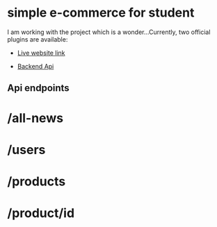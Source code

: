 # simple e-commerce for student

I am working with the project which is a wonder...Currently, two official plugins are available:

- [Live website link](https://simple-ecommerce-mern-n251-2.netlify.app/)

- [Backend Api](https://news-server-done.vercel.app)
## Api endpoints
# /all-news
# /users
# /products
# /product/id